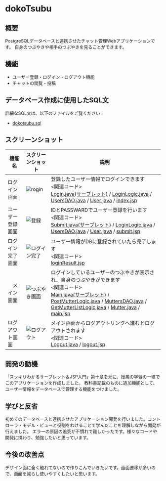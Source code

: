 # dokoTsubu

## 概要
PostgreSQLデータベースと連携させたチャット管理Webアプリケーションです。
自身のつぶやきや相手のつぶやきを見ることができます。

## 機能
- ユーザー登録・ログイン・ログアウト機能
- チャットの閲覧・投稿

## データベース作成に使用したSQL文
 詳細なSQL文は、以下のファイルをご覧ください :
 - [dokotsubu.sql](dokotsubu.sql)

## スクリーンショット

|   機能名      | スクリーンショット                             | 説明                   |
|-------------|----------------------------------------------|------------------------|
|  ログイン画面  | ![rogin](https://github.com/user-attachments/assets/ebbf0e7e-543e-444d-b2c5-d5dcd2f9b309) | 登録したユーザー情報でログインできます <br> <関連コード> <br>[Login.java(サーブレット)](dokoTsubu/src/main/java/servlet/Login.java) / [LoginLogic.java](dokoTsubu/src/main/java/model/LoginLogic.java) / [UsersDAO.java](dokoTsubu/src/main/java/model/UsersDAO.java) / [User.java](dokoTsubu/src/main/java/model/User.java) / [index.jsp](dokoTsubu/src/main/webapp/index.jsp)|
|  ユーザー登録画面  | ![登録](https://github.com/user-attachments/assets/e6f9ad04-41ee-4c7f-b7c8-1ad6b3c9aa54) | IDとPASSWARDでユーザー登録を行います  <br> <関連コード> <br>[Submit.java(サーブレット)](dokoTsubu/src/main/java/servlet/Submit.java) / [LoginLogic.java](dokoTsubu/src/main/java/model/LoginLogic.java) / [UsersDAO.java](dokoTsubu/src/main/java/model/UsersDAO.java) / [User.java](dokoTsubu/src/main/java/model/User.java) / [submit.jsp](dokoTsubu/src/main/webapp/WEB-INF/jsp/submit.jsp)|
|  ログイン完了画面  | ![ログイン完了](https://github.com/user-attachments/assets/c3f84f6a-7a00-4ef1-ab1c-2c422e7698be)  | ユーザー情報がDBに登録されていたら完了します<br> <関連コード> <br>[loginResult.jsp](dokoTsubu/src/main/webapp/WEB-INF/jsp/loginResult.jsp)|
| 　メイン画面  | ![つぶやき画面](https://github.com/user-attachments/assets/b75ed866-d7db-4073-9cdd-ab7130a59d23)　| ログインしているユーザーのつぶやきが表示され、自身のつぶやきができます<br> <関連コード> <br> [Main.java(サーブレット)](dokoTsubu/src/main/java/servlet/Main.java) / [PostMutterLogic.java](dokoTsubu/src/main/java/model/PostMutterLogic.java) / [MuttersDAO.java](dokoTsubu/src/main/java/model/MuttersDAO.java) / [GetMutterListLogic.java](dokoTsubu/src/main/java/model/GetMutterListLogic.java) / [Mutter.java](dokoTsubu/src/main/java/model/Mutter.java) / [main.jsp](dokoTsubu/src/main/webapp/WEB-INF/jsp/main.jsp)|
|  ログアウト画面  | ![ログアウト](https://github.com/user-attachments/assets/c5c21f56-309f-4675-86ee-82ccba28d505) | メイン画面からログアウトリンクへ進むとログアウトされます <br> <関連コード> <br> [Logout.java](dokoTsubu/src/main/java/servlet/Logout.java) / [logout.jsp](dokoTsubu/src/main/webapp/WEB-INF/jsp/logout.jsp)|


## 開発の動機
 「スッキリわかるサーブレット＆JSP入門」第十章を元に、授業の学習の一環でこのアプリケーションを作成しました。
 教科書記載のものに追加機能として、ユーザー情報をデータベースで管理する機能をつけました。

## 学びと反省
初めてのデータベースと連携させたアプリケーション開発を行いました。コントローラ・モデル・ビューと役割をわけることで学んだことを理解しながら開発が行えました。
エラーの原因の追究が不慣れで難しかったです。様々なコードや開発に携わり、勉強したいと思っています。

## 今後の改善点
 デザイン面に全く触れてないので作りこんでいきたいです。画面遷移が多いので、画面を減らし使いやすくしたいと思います。

